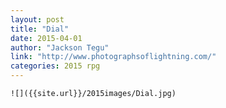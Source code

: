 ```yaml
---
layout: post
title: "Dial"
date: 2015-04-01
author: "Jackson Tegu"
link: "http://www.photographsoflightning.com/"
categories: 2015 rpg
---
```

```
![]({{site.url}}/2015images/Dial.jpg)
```
